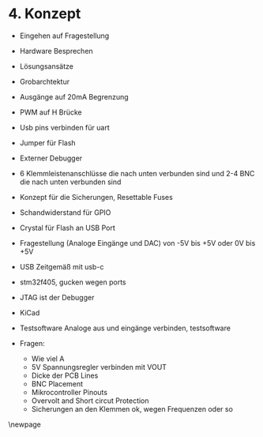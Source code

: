 # 4. Konzept
- Eingehen auf Fragestellung 
- Hardware Besprechen
- Lösungsansätze
- Grobarchtektur 
- Ausgänge auf 20mA Begrenzung
- PWM auf H Brücke
- Usb pins verbinden für uart
- Jumper für Flash
- Externer Debugger
- 6 Klemmleistenanschlüsse die nach unten verbunden sind und 2-4 BNC die nach unten verbunden sind
- Konzept für die Sicherungen, Resettable Fuses
- Schandwiderstand für GPIO
- Crystal für Flash an USB Port
- Fragestellung (Analoge Eingänge und DAC) von -5V bis +5V oder 0V bis +5V

- USB Zeitgemäß mit usb-c 

- stm32f405, gucken wegen ports


- JTAG ist der Debugger

- KiCad


- Testsoftware Analoge aus und eingänge verbinden, testsoftware




- Fragen:
    - Wie viel A
    - 5V Spannungsregler verbinden mit VOUT
    - Dicke der PCB Lines
    - BNC Placement
    - Mikrocontroller Pinouts
    - Overvolt and Short circut Protection
    - Sicherungen an den Klemmen ok, wegen Frequenzen oder so

\newpage